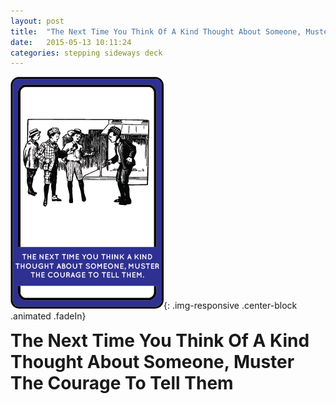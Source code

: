 ```yaml
---
layout: post
title:  "The Next Time You Think Of A Kind Thought About Someone, Muster The Courage To Tell Them"
date:   2015-05-13 10:11:24
categories: stepping sideways deck
---
```

![The Next Time You Think Of A Kind Thought About Someone, Muster The Courage To Tell Them Card](https://github.com/steppingsideways/steppingsideways.github.io/blob/master/images/the_next_time.png?raw=true){: .img-responsive .center-block .animated .fadeIn}

<div class="row">
	<div class="animated fadeIn col-md-12">
		<h1 style="margin-top:0px;">The Next Time You Think Of A Kind Thought About Someone, Muster The Courage To Tell Them</h1>
	</div>
</div>